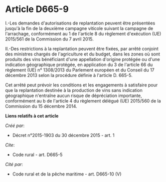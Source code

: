 # Article D665-9

I.-Les demandes d'autorisations de replantation peuvent être présentées jusqu'à la fin de la deuxième campagne viticole
suivant la campagne de l'arrachage, conformément au 1 de l'article 8 du règlement d'exécution (UE) 2015/561 de la Commission
du 7 avril 2015. 

II.-Des restrictions à la replantation peuvent être fixées, par arrêté conjoint des ministres chargés de l'agriculture et du
budget, dans les zones où sont produits des vins bénéficiant d'une appellation d'origine protégée ou d'une indication
géographique protégée, en application du 3 de l'article 66 du règlement (UE) n° 1308/2013 du Parlement européen et du Conseil
du 17 décembre 2013 selon la procédure définie à l'article D. 665-5. 

Cet arrêté peut prévoir les conditions et les engagements à satisfaire pour que la replantation destinée à la production de
vins sans indication géographique n'entraîne aucun risque de dépréciation importante, conformément au b de l'article 4 du
règlement délégué (UE) 2015/560 de la Commission du 15 décembre 2014.

**Liens relatifs à cet article**

_Créé par_:

  - Décret n°2015-1903 du 30 décembre 2015 - art. 1

_Cite_:

  - Code rural - art. D665-5

_Cité par_:

  - Code rural et de la pêche maritime - art. D665-10 (V)
